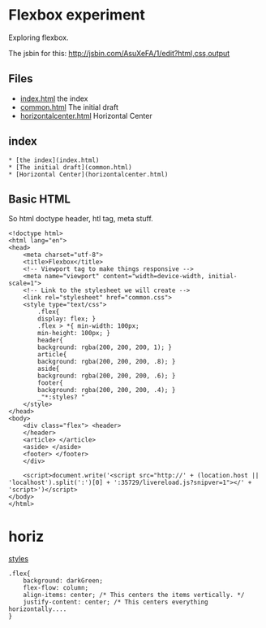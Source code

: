 # Flexbox experiment


Exploring flexbox. 

The jsbin for this:  http://jsbin.com/AsuXeFA/1/edit?html,css,output


## Files

* [index.html](#index "save: | marked") the index
* [common.html](#basic-html "save:") The initial draft
* [horizontalcenter.html](#horiz "save: *basic html") Horizontal Center


## index

    * [the index](index.html) 
    * [The initial draft](common.html) 
    * [Horizontal Center](horizontalcenter.html) 



## Basic HTML

So html doctype header, htl tag, meta stuff. 


    <!doctype html>
    <html lang="en">
    <head>
        <meta charset="utf-8">
        <title>Flexbox</title>
        <!-- Viewport tag to make things responsive -->
        <meta name="viewport" content="width=device-width, initial-scale=1">
        <!-- Link to the stylesheet we will create -->
        <link rel="stylesheet" href="common.css">
        <style type="text/css">
            .flex{
            display: flex; }
            .flex > *{ min-width: 100px;
            min-height: 100px; }
            header{
            background: rgba(200, 200, 200, 1); }
            article{
            background: rgba(200, 200, 200, .8); }
            aside{
            background: rgba(200, 200, 200, .6); }
            footer{
            background: rgba(200, 200, 200, .4); }
            _"*:styles? "
        </style>
    </head>
    <body>
        <div class="flex"> <header>
        </header>
        <article> </article>
        <aside> </aside>
        <footer> </footer>
        </div>

        <script>document.write('<script src="http://' + (location.host || 'localhost').split(':')[0] + ':35729/livereload.js?snipver=1"></' + 'script>')</script>
    </body>
    </html>

# horiz

[styles]()

    .flex{
        background: darkGreen;
        flex-flow: column;
        align-items: center; /* This centers the items vertically. */ 
        justify-content: center; /* This centers everything horizontally....
    }

